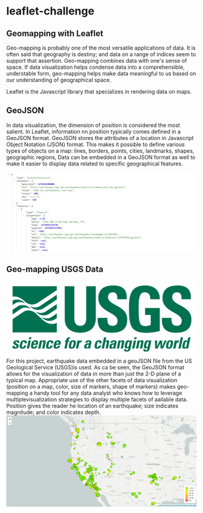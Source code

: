 # leaflet-challenge

## Geomapping with Leaflet 

Geo-mapping is probably one of the most versatile applications of data. It is often said that geography is destiny; and data on a range of indices seem to support that assertion. Geo-mapping combines data with one's sense of space. 
If data visualization helps condense data into a comprehensible, understable form, geo-mapping helps make data meaningful to us based on our understanding of geographical space. 

Leaflet is the Javascript library that specializes in rendering data on maps. 

## GeoJSON
In data visualization, the dimension of position is considered the most salient. 
In Leaflet, information nn position typically comes defined in a GeoJSON format. GeoJSON stores the attributes of a location in Javascript Object Notation (JSON) format. This makes it possible to define various types of objects on a map: lines, borders, points, cities, landmarks, shapes, geographic regions, Data can be embedded in a GeoJSON format as well to make it easier to display data related to specific geographical features. 

![](Images/4-JSON.png)

## Geo-mapping USGS Data
![](Images/1-Logo.png)
For this project, earthquake data embedded in a geoJSON file from the US Geological Service (USGS)is used. As ca be seen, the GeoJSON format allows for the visualization of data in more than just the 2-D plane of a typical map. Appropriate use of the other facets of data visualization (position on a map, color, size of markers, shape of markers) makes geo-mapping a handy tool for any data analyst who knows how to leverage multiplevisualization strategies to display multiple facets of aailable data. 
Position gives the reader he location of an earthquake; size indicates magnitude; and color indicates depth. 
![](Images/2-BasicMap.png)
